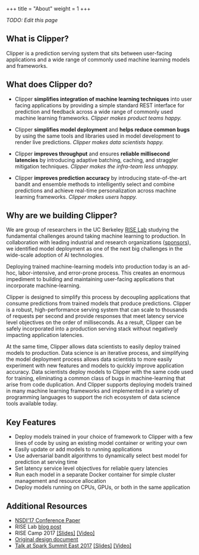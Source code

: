 +++
title = "About"
weight = 1
+++

*TODO: Edit this page*

## What is Clipper?

Clipper is a prediction serving system that sits between user-facing applications and a wide range of commonly used machine learning models and frameworks.

## What does Clipper do?

* Clipper **simplifies integration of machine learning techniques** into user facing applications by providing a simple standard REST interface for prediction and feedback across a wide range of commonly used machine learning frameworks.  *Clipper makes product teams happy.*


* Clipper **simplifies model deployment** and **helps reduce common bugs** by using the same tools and libraries used in model development to render live predictions.  *Clipper makes data scientists happy.*



* Clipper **improves throughput** and ensures **reliable millisecond latencies** by introducing adaptive batching, caching, and straggler mitigation techniques.  *Clipper makes the infra-team less unhappy.*

* Clipper **improves prediction accuracy** by introducing state-of-the-art bandit and ensemble methods to intelligently select and combine predictions and achieve real-time personalization across machine learning frameworks.  *Clipper makes users happy.*


## Why are we building Clipper?

We are group of researchers in the UC Berkeley [RISE Lab](https://rise.cs.berkeley.edu/) studying the fundamental challenges around taking machine learning to production.  In collaboration with leading industrial and research organizations ([sponsors](https://rise.cs.berkeley.edu/sponsors/)), we identified model deployment as one of the next big challenges in the wide-scale adoption of AI technologies.

Deploying trained machine-learning models into production today is an ad-hoc, labor-intensive, and error-prone process. This creates an enormous impediment to building and maintaining user-facing applications that incorporate machine-learning.

Clipper is designed to simplify this process by decoupling applications that
consume predictions from trained models that produce predictions.
Clipper is a robust, high-performance serving system that can scale to thousands of requests per second and provide 
responses that meet latency service level objectives on the order of milliseconds.
As a result, Clipper can be safely incorporated into a production serving stack without negatively
impacting application latencies.

At the same time, Clipper allows data scientists to easily deploy trained models to production.
Data science is an iterative process, and simplifying the model deployment process allows
data scientists to more easily experiment with new features and models to quickly improve
application accuracy. Data scientists deploy models to Clipper with the same code used for
training, eliminating a common class of bugs in machine-learning that arise from code duplication.
And Clipper supports deploying models trained in many machine learning frameworks and implemented
in a variety of programming languages to support the rich ecosystem of data science tools available today.



## Key Features

+ Deploy models trained in your choice of framework to Clipper with a few lines of code by using an existing model container or writing your own
+ Easily update or add models to running applications
+ Use adversarial bandit algorithms to dynamically select best model for prediction at serving time
+ Set latency service level objectives for reliable query latencies
+ Run each model in a separate Docker container for simple cluster management and resource allocation
+ Deploy models running on CPUs, GPUs, or both in the same application

## Additional Resources

+ [NSDI'17 Conference Paper](https://www.usenix.org/conference/nsdi17/technical-sessions/presentation/crankshaw)
+ RISE Lab [blog post](https://rise.cs.berkeley.edu/blog/low-latency-model-serving-clipper/)
+ RISE Camp 2017 [[Slides]](https://www.slideshare.net/dscrankshaw/clipper-at-uc-berkeley-risecamp-2017) [[Video]](https://youtu.be/LdQ4mkPIIVM)
+ [Original design document](https://docs.google.com/document/d/1Ghc-CAKXzzRshSa6FlonFa5ttmtHRAqFwMg7vhuJakw/edit?usp=sharing)
+ [Talk at Spark Summit East 2017](https://spark-summit.org/east-2017/events/clipper-a-low-latency-online-prediction-serving-system/) [[Slides]](https://www.slideshare.net/SparkSummit/clipper-a-lowlatency-online-prediction-serving-system-spark-summit-east-talk-by-dan-crankshaw) [[Video]](https://youtu.be/4sdK2dp94Hw)
